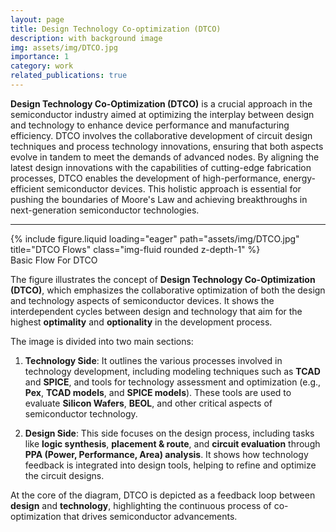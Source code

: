 ```yaml
---
layout: page
title: Design Technology Co-optimization (DTCO)
description: with background image
img: assets/img/DTCO.jpg
importance: 1
category: work
related_publications: true
---
```



**Design Technology Co-Optimization (DTCO)** is a crucial approach in the semiconductor industry aimed at optimizing the interplay between design and technology to enhance device performance and manufacturing efficiency. DTCO involves the collaborative development of circuit design techniques and process technology innovations, ensuring that both aspects evolve in tandem to meet the demands of advanced nodes. By aligning the latest design innovations with the capabilities of cutting-edge fabrication processes, DTCO enables the development of high-performance, energy-efficient semiconductor devices. This holistic approach is essential for pushing the boundaries of Moore's Law and achieving breakthroughs in next-generation semiconductor technologies.

---
<div class="row">
    <div class="col-sm mt-3 mt-md-0">
        {% include figure.liquid loading="eager" path="assets/img/DTCO.jpg" title="DTCO Flows" class="img-fluid rounded z-depth-1" %}
    </div>
</div>
<div class="caption">
   Basic Flow For DTCO
</div>

The figure illustrates the concept of **Design Technology Co-Optimization (DTCO)**, which emphasizes the collaborative optimization of both the design and technology aspects of semiconductor devices. It shows the interdependent cycles between design and technology that aim for the highest **optimality** and **optionality** in the development process.

The image is divided into two main sections:

1. **Technology Side**: It outlines the various processes involved in technology development, including modeling techniques such as **TCAD** and **SPICE**, and tools for technology assessment and optimization (e.g., **Pex**, **TCAD models**, and **SPICE models**). These tools are used to evaluate **Silicon Wafers**, **BEOL**, and other critical aspects of semiconductor technology.
   
2. **Design Side**: This side focuses on the design process, including tasks like **logic synthesis**, **placement & route**, and **circuit evaluation** through **PPA (Power, Performance, Area) analysis**. It shows how technology feedback is integrated into design tools, helping to refine and optimize the circuit designs.

At the core of the diagram, DTCO is depicted as a feedback loop between **design** and **technology**, highlighting the continuous process of co-optimization that drives semiconductor advancements.
